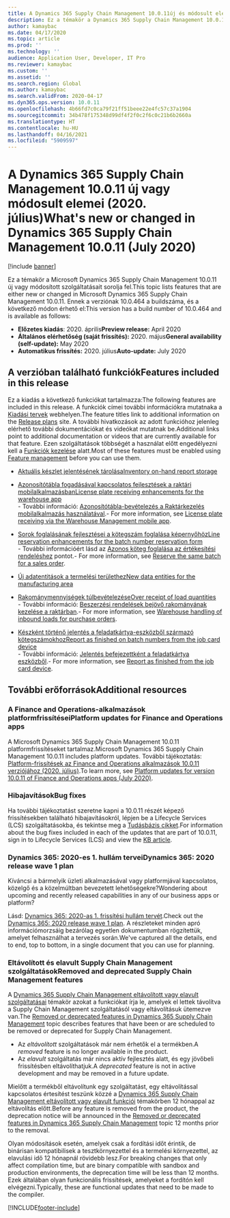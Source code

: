 ```yaml
---
title: A Dynamics 365 Supply Chain Management 10.0.11új és módosult elemei (2020. június)
description: Ez a témakör a Dynamics 365 Supply Chain Management 10.0.11 új vagy módosított szolgáltatásait írja le.
author: kamaybac
ms.date: 04/17/2020
ms.topic: article
ms.prod: ''
ms.technology: ''
audience: Application User, Developer, IT Pro
ms.reviewer: kamaybac
ms.custom: ''
ms.assetid: ''
ms.search.region: Global
ms.author: kamaybac
ms.search.validFrom: 2020-04-17
ms.dyn365.ops.version: 10.0.11
ms.openlocfilehash: 4b66fd7c0ca79f21ff51beee22e4fc57c37a1904
ms.sourcegitcommit: 34b478f175348d99df4f2f0c2f6c0c21b6b2660a
ms.translationtype: HT
ms.contentlocale: hu-HU
ms.lasthandoff: 04/16/2021
ms.locfileid: "5909597"
---
```

# <a name="whats-new-or-changed-in-dynamics-365-supply-chain-management-10011-july-2020"></a><span data-ttu-id="a0f99-103">A Dynamics 365 Supply Chain Management 10.0.11 új vagy módosult elemei (2020. július)</span><span class="sxs-lookup"><span data-stu-id="a0f99-103">What's new or changed in Dynamics 365 Supply Chain Management 10.0.11 (July 2020)</span></span>

[!include [banner](../includes/banner.md)]

<span data-ttu-id="a0f99-104">Ez a témakör a Microsoft Dynamics 365 Supply Chain Management 10.0.11 új vagy módosított szolgáltatásait sorolja fel.</span><span class="sxs-lookup"><span data-stu-id="a0f99-104">This topic lists features that are either new or changed in Microsoft Dynamics 365 Supply Chain Management 10.0.11.</span></span> <span data-ttu-id="a0f99-105">Ennek a verziónak 10.0.464 a buildszáma, és a következő módon érhető el:</span><span class="sxs-lookup"><span data-stu-id="a0f99-105">This version has a build number of 10.0.464 and is available as follows:</span></span>

- <span data-ttu-id="a0f99-106">**Előzetes kiadás**: 2020. április</span><span class="sxs-lookup"><span data-stu-id="a0f99-106">**Preview release:** April 2020</span></span>
- <span data-ttu-id="a0f99-107">**Általános elérhetőség (saját frissítés):** 2020. május</span><span class="sxs-lookup"><span data-stu-id="a0f99-107">**General availability (self-update):** May 2020</span></span>
- <span data-ttu-id="a0f99-108">**Automatikus frissítés:** 2020. július</span><span class="sxs-lookup"><span data-stu-id="a0f99-108">**Auto-update:** July 2020</span></span>

## <a name="features-included-in-this-release"></a><span data-ttu-id="a0f99-109">A verzióban található funkciók</span><span class="sxs-lookup"><span data-stu-id="a0f99-109">Features included in this release</span></span>

<span data-ttu-id="a0f99-110">Ez a kiadás a következő funkciókat tartalmazza:</span><span class="sxs-lookup"><span data-stu-id="a0f99-110">The following features are included in this release.</span></span> <span data-ttu-id="a0f99-111">A funkciók címei további információkra mutatnaka a [Kiadási tervek](/dynamics365/release-plans/) webhelyen.</span><span class="sxs-lookup"><span data-stu-id="a0f99-111">The feature titles link to additional information on the [Release plans](/dynamics365/release-plans/) site.</span></span> <span data-ttu-id="a0f99-112">A további hivatkozások az adott funkcióhoz jelenleg elérhető további dokumentációkat és videókat mutatnak be.</span><span class="sxs-lookup"><span data-stu-id="a0f99-112">Additional links point to additional documentation or videos that are currently available for that feature.</span></span> <span data-ttu-id="a0f99-113">Ezen szolgáltatások többségét a használat előtt engedélyezni kell a [Funkciók kezelése](../../fin-ops-core/fin-ops/get-started/feature-management/feature-management-overview.md) alatt.</span><span class="sxs-lookup"><span data-stu-id="a0f99-113">Most of these features must be enabled using [Feature management](../../fin-ops-core/fin-ops/get-started/feature-management/feature-management-overview.md) before you can use them.</span></span>

- [<span data-ttu-id="a0f99-114">Aktuális készlet jelentésének tárolása</span><span class="sxs-lookup"><span data-stu-id="a0f99-114">Inventory on-hand report storage</span></span>](/dynamics365-release-plan/2020wave1/dynamics365-supply-chain-management/inventory-on-hand-report-storage)

- [<span data-ttu-id="a0f99-115">Azonosítótábla fogadásával kapcsolatos fejlesztések a raktári mobilalkalmazásban</span><span class="sxs-lookup"><span data-stu-id="a0f99-115">License plate receiving enhancements for the warehouse app</span></span>](/dynamics365-release-plan/2020wave1/dynamics365-supply-chain-management/license-plate-receiving-enhancements-warehousing-mobile-app)<br> <span data-ttu-id="a0f99-116">- További információ: [Azonosítótábla-bevételezés a Raktárkezelés mobilalkalmazás használatával](../warehousing/warehousing-mobile-device-app-license-plate-receiving.md).</span><span class="sxs-lookup"><span data-stu-id="a0f99-116">- For more information, see [License plate receiving via the Warehouse Management mobile app](../warehousing/warehousing-mobile-device-app-license-plate-receiving.md).</span></span>

- [<span data-ttu-id="a0f99-117">Sorok foglalásának fejlesztései a kötegszám foglalása képernyőhöz</span><span class="sxs-lookup"><span data-stu-id="a0f99-117">Line reservation enhancements for the batch number reservation form</span></span>](/dynamics365-release-plan/2020wave1/dynamics365-supply-chain-management/line-reservation-enhancements-batch-number-reservation-form)<br> <span data-ttu-id="a0f99-118">- További információért lásd az [Azonos köteg foglalása az értékesítési rendeléshez](../sales-marketing/reserve-same-batch-sales-order.md) pontot.</span><span class="sxs-lookup"><span data-stu-id="a0f99-118">- For more information, see [Reserve the same batch for a sales order](../sales-marketing/reserve-same-batch-sales-order.md).</span></span>

- [<span data-ttu-id="a0f99-119">Új adatentitások a termelési területhez</span><span class="sxs-lookup"><span data-stu-id="a0f99-119">New data entities for the manufacturing area</span></span>](/dynamics365-release-plan/2020wave1/dynamics365-supply-chain-management/new-data-entities-manufacturing-area)

- [<span data-ttu-id="a0f99-120">Rakománymennyiségek túlbevételezése</span><span class="sxs-lookup"><span data-stu-id="a0f99-120">Over receipt of load quantities</span></span>](/dynamics365-release-plan/2020wave1/dynamics365-supply-chain-management/warehouse-management-inbound-load-management-enhancement)<br> <span data-ttu-id="a0f99-121">- További információ: [Beszerzési rendelések bejövő rakományának kezelése a raktárban](../warehousing/inbound-load-handling.md).</span><span class="sxs-lookup"><span data-stu-id="a0f99-121">- For more information, see [Warehouse handling of inbound loads for purchase orders](../warehousing/inbound-load-handling.md).</span></span>

- [<span data-ttu-id="a0f99-122">Készként történő jelentés a feladatkártya-eszközből származó kötegszámokhoz</span><span class="sxs-lookup"><span data-stu-id="a0f99-122">Report as finished on batch numbers from the job card device</span></span>](/dynamics365-release-plan/2020wave1/dynamics365-supply-chain-management/report-as-finished-batch-numbers-job-card-device)<br> <span data-ttu-id="a0f99-123">- További információ: [Jelentés befejezettként a feladatkártya eszközből](../production-control/report-finished-job-device.md).</span><span class="sxs-lookup"><span data-stu-id="a0f99-123">- For more information, see [Report as finished from the job card device](../production-control/report-finished-job-device.md).</span></span>

## <a name="additional-resources"></a><span data-ttu-id="a0f99-124">További erőforrások</span><span class="sxs-lookup"><span data-stu-id="a0f99-124">Additional resources</span></span>

### <a name="platform-updates-for-finance-and-operations-apps"></a><span data-ttu-id="a0f99-125">A Finance and Operations-alkalmazások platformfrissítései</span><span class="sxs-lookup"><span data-stu-id="a0f99-125">Platform updates for Finance and Operations apps</span></span>

<span data-ttu-id="a0f99-126">A Microsoft Dynamics 365 Supply Chain Management 10.0.11 platformfrissítéseket tartalmaz.</span><span class="sxs-lookup"><span data-stu-id="a0f99-126">Microsoft Dynamics 365 Supply Chain Management 10.0.11 includes platform updates.</span></span> <span data-ttu-id="a0f99-127">További tájékoztatás: [Platform-frissítések az Finance and Operations alkalmazások 10.0.11 verziójához (2020. július)](../../fin-ops-core/dev-itpro/get-started/whats-new-platform-update-35.md).</span><span class="sxs-lookup"><span data-stu-id="a0f99-127">To learn more, see [Platform updates for version 10.0.11 of Finance and Operations apps (July 2020)](../../fin-ops-core/dev-itpro/get-started/whats-new-platform-update-35.md).</span></span>

### <a name="bug-fixes"></a><span data-ttu-id="a0f99-128">Hibajavítások</span><span class="sxs-lookup"><span data-stu-id="a0f99-128">Bug fixes</span></span>

<span data-ttu-id="a0f99-129">Ha további tájékoztatást szeretne kapni a 10.0.11 részét képező frissítésekben található hibajavításokról, lépjen be a Lifecycle Services (LCS) szolgáltatásokba, és tekintse meg a [Tudásbázis cikket](https://fix.lcs.dynamics.com/Issue/Details?bugId=438264&dbType=3&qc=d7dbe350d53c7743949f6afa556ea8d19b4fc1d3e16824e1a2eef32e0c3b300a).</span><span class="sxs-lookup"><span data-stu-id="a0f99-129">For information about the bug fixes included in each of the updates that are part of 10.0.11, sign in to Lifecycle Services (LCS) and view the [KB article](https://fix.lcs.dynamics.com/Issue/Details?bugId=438264&dbType=3&qc=d7dbe350d53c7743949f6afa556ea8d19b4fc1d3e16824e1a2eef32e0c3b300a).</span></span>

### <a name="dynamics-365-2020-release-wave-1-plan"></a><span data-ttu-id="a0f99-130">Dynamics 365: 2020-es 1. hullám tervei</span><span class="sxs-lookup"><span data-stu-id="a0f99-130">Dynamics 365: 2020 release wave 1 plan</span></span>

<span data-ttu-id="a0f99-131">Kíváncsi a bármelyik üzleti alkalmazásával vagy platformjával kapcsolatos, közelgő és a közelmúltban bevezetett lehetőségekre?</span><span class="sxs-lookup"><span data-stu-id="a0f99-131">Wondering about upcoming and recently released capabilities in any of our business apps or platform?</span></span>

<span data-ttu-id="a0f99-132">Lásd: [Dynamics 365: 2020-as 1. frissítési hullám tervét](/dynamics365-release-plan/2020wave1/index).</span><span class="sxs-lookup"><span data-stu-id="a0f99-132">Check out the [Dynamics 365: 2020 release wave 1 plan](/dynamics365-release-plan/2020wave1/index).</span></span> <span data-ttu-id="a0f99-133">A részleteket minden apró információmorzsáig bezárólag egyetlen dokumentumban rögzítettük, amelyet felhasználhat a tervezés során.</span><span class="sxs-lookup"><span data-stu-id="a0f99-133">We've captured all the details, end to end, top to bottom, in a single document that you can use for planning.</span></span>

### <a name="removed-and-deprecated-supply-chain-management-features"></a><span data-ttu-id="a0f99-134">Eltávolított és elavult Supply Chain Management szolgáltatások</span><span class="sxs-lookup"><span data-stu-id="a0f99-134">Removed and deprecated Supply Chain Management features</span></span>

<span data-ttu-id="a0f99-135">A [Dynamics 365 Supply Chain Management eltávolított vagy elavult szolgáltatásai](removed-deprecated-features-scm-updates.md) témakör azokat a funkciókat írja le, amelyek el lettek távolítva a Supply Chain Management szolgáltatásól vagy eltávolításuk ütemezve van.</span><span class="sxs-lookup"><span data-stu-id="a0f99-135">The [Removed or deprecated features in Dynamics 365 Supply Chain Management](removed-deprecated-features-scm-updates.md) topic describes features that have been or are scheduled to be removed or deprecated for Supply Chain Management.</span></span>

- <span data-ttu-id="a0f99-136">Az *eltávolított* szolgáltatások már nem érhetők el a termékben.</span><span class="sxs-lookup"><span data-stu-id="a0f99-136">A *removed* feature is no longer available in the product.</span></span>
- <span data-ttu-id="a0f99-137">Az *elavult* szolgáltatás már nincs aktív fejlesztés alatt, és egy jövőbeli frissítésben eltávolíthatjuk.</span><span class="sxs-lookup"><span data-stu-id="a0f99-137">A *deprecated* feature is not in active development and may be removed in a future update.</span></span>

<span data-ttu-id="a0f99-138">Mielőtt a termékből eltávolítunk egy szolgáltatást, egy eltávolítással kapcsolatos értesítést teszünk közzé a [Dynamics 365 Supply Chain Management eltávolított vagy elavult funkciói](removed-deprecated-features-scm-updates.md) témakörben 12 hónappal az eltávolítás előtt.</span><span class="sxs-lookup"><span data-stu-id="a0f99-138">Before any feature is removed from the product, the deprecation notice will be announced in the [Removed or deprecated features in Dynamics 365 Supply Chain Management](removed-deprecated-features-scm-updates.md) topic 12 months prior to the removal.</span></span>

<span data-ttu-id="a0f99-139">Olyan módosítások esetén, amelyek csak a fordítási időt érintik, de binárisan kompatibilisek a tesztkörnyezettel és a termelési környezettel, az elavulási idő 12 hónapnál rövidebb lesz.</span><span class="sxs-lookup"><span data-stu-id="a0f99-139">For breaking changes that only affect compilation time, but are binary compatible with sandbox and production environments, the deprecation time will be less than 12 months.</span></span> <span data-ttu-id="a0f99-140">Ezek általában olyan funkcionális frissítések, amelyeket a fordítón kell elvégezni.</span><span class="sxs-lookup"><span data-stu-id="a0f99-140">Typically, these are functional updates that need to be made to the compiler.</span></span>


[!INCLUDE[footer-include](../../includes/footer-banner.md)]